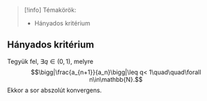 > [!info] Témakörök:
> - Hányados kritérium
## Hányados kritérium
Tegyük fel, $\exists q\in(0,1)$, melyre
$$\bigg|\frac{a_{n+1}}{a_n}\bigg|\leq q< 1\quad\quad\forall n\in\mathbb{N}.$$
Ekkor a sor abszolút konvergens.

[^1]: https://www.mateking.hu/matematika-kepletgyujtemeny/konvergencia-kriteriumok-hanyados-kriterium